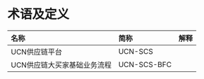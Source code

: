 # 术语及定义

| 名称 | 简称 | 解释 |
| :--- | :--- | :--- |
| UCN供应链平台 | UCN-SCS |  |
| UCN供应链大买家基础业务流程 | UCN-SCS-BFC |  |



